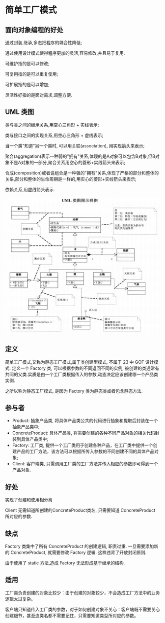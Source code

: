 # 简单工厂模式

## 面向对象编程的好处

通过封装,继承,多态把程序的耦合性降低;

通过使用设计模式使得程序更加的灵活,容易修改,并且易于复用.

可维护指的是可以修改;

可复用指的是可以重复使用;

可扩展指的是可以增加;

灵活性好指的是面对需求,调整方便.

## UML 类图

类与类之间的继承关系,用空心三角形 + 实线表示;

类与接口之间的实现关系,用空心三角形 + 虚线表示;

当一个类"知道"另一个类时, 可以用关联(association), 用实现箭头来表示;

聚合(aggregation)表示一种弱的"拥有"关系,体现的是A对象可以包含B对象,但B对象不是A对象的一部分,聚合关系用空心的菱形+实线箭头来表示;

合成(composition)或者说组合是一种强的"拥有"关系,体现了严格的部分和整体的关系,部分和整体的生命周期是一样的,用实心的菱形+实线箭头来表示;

依赖关系,用虚线箭头表示.

![](UML.png)

## 定义

简单工厂模式,又称为静态工厂模式,属于类创建型模式, 不属于 23 中 GOF 设计模式. 定义一个 Factory 类, 可以根据参数的不同返回不同的实例, 被创建的类通常有共同的父类.实质是由一个工厂类根据传入的参数,动态决定应该创建哪一个产品类实例.

之所以称为静态工厂模式, 是因为 Factory 类为静态类或者包含静态方法.

## 参与者

+ Product: 抽象产品类, 将具体产品类公共的代码进行抽象和提取后封装在一个抽象产品类中;
+ ConcreteProduct: 具体产品类, 将需要创建的各种不同产品对象的相关代码封装到具体产品类中;
+ Factory: 工厂类, 提供一个工厂类用于创建各种产品，在工厂类中提供一个创建产品的工厂方法，该方法可以根据所传入参数的不同创建不同的具体产品对象;
+ Client: 客户端类, 只需调用工厂类的工厂方法并传入相应的参数即可得到一个产品对象.

## 好处

实现了创建和使用相分离

Client 无需知道所创建的ConcreteProduct类名, 只需要知道 ConcreteProduct 所对应的参数.

## 缺点

Factory 类集中了所有 ConcreteProduct 的创建逻辑, 职责过重. 一旦需要添加新的 ConcreteProduct, 就需要修改 Factory 逻辑. 这样违背了开放封闭原则.

由于使用了 static 方法,造成 Factory 无法形成基于继承的结构.

## 适用

工厂类负责创建的对象比较少：由于创建的对象较少，不会造成工厂方法中的业务逻辑太过复杂。

客户端只知道传入工厂类的参数，对于如何创建对象不关心：客户端既不需要关心创建细节，甚至连类名都不需要记住，只需要知道类型所对应的参数。




